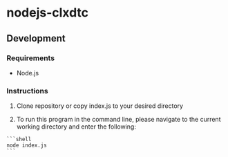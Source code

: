 # nodejs-clxdtc

## Development

### Requirements
  - Node.js

### Instructions
  1. Clone repository or copy index.js to your desired directory
  
  2. To run this program in the command line, please navigate to the current working directory and enter the following:

    ```shell
    node index.js
    ```
